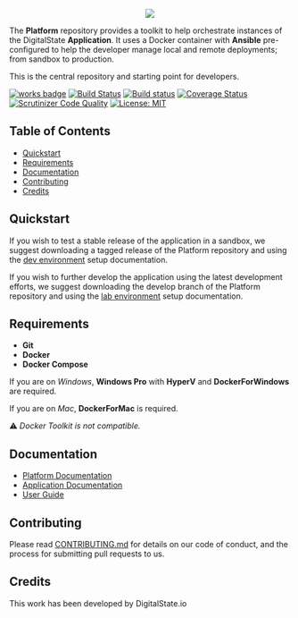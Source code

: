 <p align="center"><a href="http://digitalstate.ca" target="_blank">
    <img src="https://avatars3.githubusercontent.com/u/12055994?s=200&v=4">
</a></p>

The **Platform** repository provides a toolkit to help orchestrate instances of the DigitalState **Application**. It uses a Docker container with **Ansible** pre-configured to help the developer manage local and remote deployments; from sandbox to production.

This is the central repository and starting point for developers.

[![works badge](https://cdn.rawgit.com/nikku/works-on-my-machine/v0.2.0/badge.svg)](platform/documentation/status/branches/develop.md)
[![Build Status](https://travis-ci.org/DigitalState/Platform.svg?branch=master)](https://travis-ci.org/DigitalState/Platform)
[![Build status](https://ci.appveyor.com/api/projects/status/b1fspe5xkp44ty69/branch/develop?svg=true)](https://ci.appveyor.com/project/marioprudhomme/platform/branch/develop)
[![Coverage Status](https://coveralls.io/repos/github/DigitalState/Platform/badge.svg?branch=master)](https://coveralls.io/github/DigitalState/Platform?branch=master)
[![Scrutinizer Code Quality](https://scrutinizer-ci.com/g/DigitalState/Platform/badges/quality-score.png?b=master)](https://scrutinizer-ci.com/g/DigitalState/Platform/?branch=master)
[![License: MIT](https://img.shields.io/badge/License-MIT-blue.svg)](LICENSE)

## Table of Contents

- [Quickstart](#requirements)
- [Requirements](#requirements)
- [Documentation](#documentation)
- [Contributing](#contributing)
- [Credits](#credits)

## Quickstart

If you wish to test a stable release of the application in a sandbox, we suggest downloading a tagged release of the Platform repository and using the [dev environment](/platform/documentation/environments/dev/index.md) setup documentation.

If you wish to further develop the application using the latest development efforts, we suggest downloading the develop branch of the Platform repository and using the [lab environment](/platform/documentation/environments/lab/index.md) setup documentation.

## Requirements

- **Git**
- **Docker**
- **Docker Compose**

If you are on _Windows_, **Windows Pro** with **HyperV** and **DockerForWindows** are required.

If you are on _Mac_, **DockerForMac** is required.

:warning: _Docker Toolkit is not compatible._

## Documentation

- [Platform Documentation](https://github.com/DigitalState/Platform/blob/develop/platform/documentation/index.md)
- [Application Documentation](https://github.com/DigitalState/Documentation)
- [User Guide](https://github.com/DigitalState/Guide)

## Contributing

Please read [CONTRIBUTING.md](CONTRIBUTING.md) for details on our code of conduct, and the process for submitting pull requests to us.

## Credits

This work has been developed by DigitalState.io
